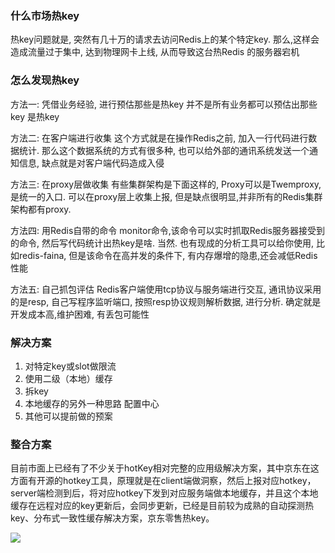 ### 什么市场热key
热key问题就是, 突然有几十万的请求去访问Redis上的某个特定key. 那么,这样会造成流量过于集中, 达到物理网卡上线, 从而导致这台热Redis 的服务器宕机

### 怎么发现热key
方法一: 凭借业务经验, 进行预估那些是热key
    并不是所有业务都可以预估出那些key 是热key

方法二: 在客户端进行收集
这个方式就是在操作Redis之前, 加入一行代码进行数据统计. 那么这个数据系统的方式有很多种, 也可以给外部的通讯系统发送一个通知信息, 缺点就是对客户端代码造成入侵

方法三: 在proxy层做收集
有些集群架构是下面这样的, Proxy可以是Twemproxy, 是统一的入口. 可以在proxy层上收集上报, 但是缺点很明显,并非所有的Redis集群架构都有proxy.

方法四: 用Redis自带的命令
monitor命令,该命令可以实时抓取Redis服务器接受到的命令, 然后写代码统计出热key是啥. 当然. 也有现成的分析工具可以给你使用, 比如redis-faina, 但是该命令在高并发的条件下, 有内存爆增的隐患,还会减低Redis性能

方法五: 自己抓包评估
Redis客户端使用tcp协议与服务端进行交互, 通讯协议采用的是resp, 自己写程序监听端口, 按照resp协议规则解析数据, 进行分析. 确定就是开发成本高,维护困难, 有丢包可能性

### 解决方案
1. 对特定key或slot做限流
2. 使用二级（本地）缓存
3. 拆key
4. 本地缓存的另外一种思路 配置中心
5. 其他可以提前做的预案

### 整合方案
目前市面上已经有了不少关于hotKey相对完整的应用级解决方案，其中京东在这方面有开源的hotkey工具，原理就是在client端做洞察，然后上报对应hotkey，server端检测到后，将对应hotkey下发到对应服务端做本地缓存，并且这个本地缓存在远程对应的key更新后，会同步更新，已经是目前较为成熟的自动探测热key、分布式一致性缓存解决方案，京东零售热key。

![](https://img-blog.csdnimg.cn/8e693026e4c5480da4166ee7cdc35361.png?x-oss-process=image/watermark,type_d3F5LXplbmhlaQ,shadow_50,text_Q1NETiBA5pyA54ix5b2p6Jm557OW,size_20,color_FFFFFF,t_70,g_se,x_16#pic_center)
